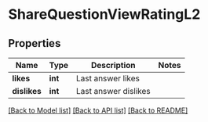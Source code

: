 # ShareQuestionViewRatingL2

## Properties
Name | Type | Description | Notes
------------ | ------------- | ------------- | -------------
**likes** | **int** | Last answer likes | 
**dislikes** | **int** | Last answer dislikes | 

[[Back to Model list]](../README.md#documentation-for-models) [[Back to API list]](../README.md#documentation-for-api-endpoints) [[Back to README]](../README.md)


